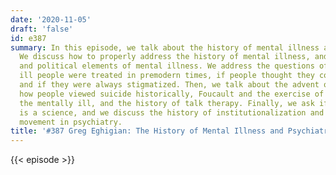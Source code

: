 ```yaml
---
date: '2020-11-05'
draft: 'false'
id: e387
summary: In this episode, we talk about the history of mental illness and psychiatry.
  We discuss how to properly address the history of mental illness, and the cultural
  and political elements of mental illness. We address the questions of how mentally
  ill people were treated in premodern times, if people thought they could be cured,
  and if they were always stigmatized. Then, we talk about the advent of psychiatry,
  how people viewed suicide historically, Foucault and the exercise of power over
  the mentally ill, and the history of talk therapy. Finally, we ask if psychiatry
  is a science, and we discuss the history of institutionalization and the deinstitutionalization
  movement in psychiatry.
title: '#387 Greg Eghigian: The History of Mental Illness and Psychiatry'
---
```

{{< episode >}}
